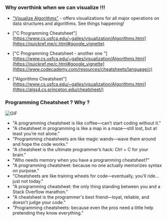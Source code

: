 ### Why overthink when we can visualize !!!
- ["Visualize Algorithms"](https://www.cs.usfca.edu/~galles/visualization/Algorithms.html) - offers visualizations for all major operations on data structures and algorithms. See things happening!

- ["C Programming Cheatsheet"](https://www.cs.usfca.edu/~galles/visualization/Algorithms.html](https://quickref.me/c.html#google_vignette)
- ["C Programming Cheatsheet - another one "](https://www.cs.usfca.edu/~galles/visualization/Algorithms.html](https://quickref.me/c.html#google_vignette](https://www.codecademy.com/resources/cheatsheets/language/c)

- ["Algorithms Cheatsheet"](https://www.cs.usfca.edu/~galles/visualization/Algorithms.html](https://algs4.cs.princeton.edu/cheatsheet/) 


### Programming Cheatsheet ? Why ? 
![GIF](https://media2.giphy.com/media/v1.Y2lkPTc5MGI3NjExczd4YnY2ZHpyazZoMHFpYjdya3dmZmhmOTN1MzJmZ3c1d210dnY3ZiZlcD12MV9pbnRlcm5hbF9naWZfYnlfaWQmY3Q9Zw/IqFH0yMll9wl2/giphy.webp)


- "A programming cheatsheet is like coffee—can’t start coding without it."
- "A cheatsheet in programming is like a map in a maze—still lost, but at least you’re not alone."
- "Programming cheatsheets are like magic wands—wave them around and hope the code works."
- "A cheatsheet is the ultimate programmer’s hack: Ctrl + C for your brain."
- "Who needs memory when you have a programming cheatsheet?"
- "A programming cheatsheet: because no one actually memorizes syntax on purpose."
- "Cheatsheets are like training wheels for code—eventually, you'll ride... just not today."
- "A programming cheatsheet: the only thing standing between you and a Stack Overflow marathon."
- "A cheatsheet is the programmer's best friend—loyal, reliable, and doesn’t judge your code."
- "Programming cheatsheets: because even the pros need a little help pretending they know everything."
